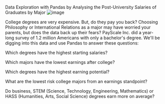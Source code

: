 Data Exploration with Pandas by Analysing the Post-University Salaries of Graduates by Major
![image](https://github.com/mohitbhanse/Exploratory_data_analysis/assets/142293944/1a20354d-fe0f-4498-8880-d434e7a76679)



College degrees are very expensive. But, do they pay you back? Choosing Philosophy or International Relations as a major may have worried your parents, 
but does the data back up their fears? PayScale Inc.
did a year-long survey of 1.2 million Americans with only a bachelor's degree. We'll be digging into this data and use Pandas to answer these questions:



Which degrees have the highest starting salaries? 

Which majors have the lowest earnings after college?

Which degrees have the highest earning potential?

What are the lowest risk college majors from an earnings standpoint?

Do business, STEM (Science, Technology, Engineering, Mathematics) or HASS (Humanities, Arts, Social Science) degrees earn more on average?
